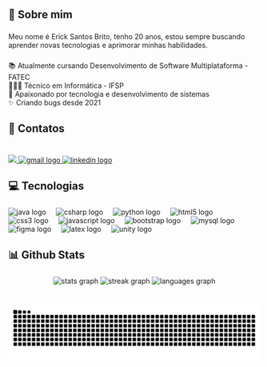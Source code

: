 <h2 align="left">📝 Sobre mim</h2>

###

<p align="left">Meu nome é Erick Santos Brito, tenho 20 anos, estou sempre buscando aprender novas tecnologias e aprimorar minhas habilidades.</p>

###

<p align="left">📚 Atualmente cursando Desenvolvimento de Software Multiplataforma - FATEC<br>👨🏼‍🎓 Técnico em Informática - IFSP<br>🚀 Apaixonado por tecnologia e desenvolvimento de sistemas<br>✨ Criando bugs desde 2021</p>

###

<h2 align="left">🔗 Contatos</h2>

###

<br clear="both">

<div align="left">
  <a href="https://discordapp.com/users/_brito.">
  <img src="https://img.shields.io/static/v1?message=Discord&logo=discord&label=&color=7289DA&logoColor=white&labelColor=&style=for-the-badge" height="30" />
  </a>
  <a href="mailto:erickbrito@outlook.com.br"><img src="https://img.shields.io/static/v1?message=Gmail&logo=gmail&label=&color=D14836&logoColor=white&labelColor=&style=for-the-badge" height="30" alt="gmail logo" /> </a>
  <a href="https://www.linkedin.com/in/erick-santos-brito/"><img src="https://img.shields.io/static/v1?message=LinkedIn&logo=linkedin&label=&color=0077B5&logoColor=white&labelColor=&style=for-the-badge" height="30" alt="linkedin logo" /> </a>
</div>

###

<h2 align="left">💻 Tecnologias</h2>

###

<div align="left">
  <img src="https://cdn.jsdelivr.net/gh/devicons/devicon/icons/java/java-original.svg" height="35" alt="java logo"  />
  <img width="12" />
  <img src="https://cdn.jsdelivr.net/gh/devicons/devicon/icons/csharp/csharp-original.svg" height="35" alt="csharp logo"  />
  <img width="12" />
  <img src="https://cdn.jsdelivr.net/gh/devicons/devicon/icons/python/python-original.svg" height="35" alt="python logo"  />
  <img width="12" />
  <img src="https://cdn.jsdelivr.net/gh/devicons/devicon/icons/html5/html5-original.svg" height="35" alt="html5 logo"  />
  <img width="12" />
  <img src="https://cdn.jsdelivr.net/gh/devicons/devicon/icons/css3/css3-original.svg" height="35" alt="css3 logo"  />
  <img width="12" />
  <img src="https://cdn.jsdelivr.net/gh/devicons/devicon/icons/javascript/javascript-original.svg" height="35" alt="javascript logo"  />
  <img width="12" />
  <img src="https://cdn.jsdelivr.net/gh/devicons/devicon/icons/bootstrap/bootstrap-original.svg" height="35" alt="bootstrap logo"  />
  <img width="12" />
  <img src="https://cdn.jsdelivr.net/gh/devicons/devicon/icons/mysql/mysql-original.svg" height="35" alt="mysql logo"  />
  <img width="12" />
  <img src="https://cdn.jsdelivr.net/gh/devicons/devicon/icons/figma/figma-original.svg" height="35" alt="figma logo"  />
  <img width="12" />
  <img src="https://cdn.jsdelivr.net/gh/devicons/devicon/icons/latex/latex-original.svg" height="35" alt="latex logo"  />
  <img width="12" />
  <img src="https://cdn.jsdelivr.net/gh/devicons/devicon/icons/unity/unity-original.svg" height="35" alt="unity logo"  />
</div>

###

<h2 align="left">📊 Github Stats</h2>

###

<div align="center">
  <img src="https://github-readme-stats.vercel.app/api?username=ericksntz&hide_title=false&hide_rank=false&show_icons=true&include_all_commits=true&count_private=true&disable_animations=false&theme=default&locale=pt-br&hide_border=false" height="145" alt="stats graph"  />
  <img src="https://streak-stats.demolab.com?user=ericksntz&locale=pt-br&mode=daily&theme=default&hide_border=false&border_radius=5" height="145" alt="streak graph"  />
  <img src="https://github-readme-stats.vercel.app/api/top-langs?username=ericksntz&locale=pt-br&hide_title=false&layout=compact&card_width=320&langs_count=5&theme=default&hide_border=false" height="145" alt="languages graph"  />
</div>

###

<br clear="both">

<img src="https://raw.githubusercontent.com/ericksntz/ericksntz/output/snake.svg" alt="Snake animation" />

###
